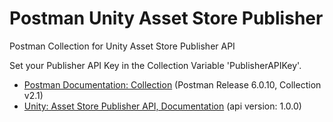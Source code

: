 # Postman Unity Asset Store Publisher
Postman Collection for Unity Asset Store Publisher API

Set your Publisher API Key in the Collection Variable 'PublisherAPIKey'.

- [Postman Documentation: Collection](https://www.getpostman.com/docs/v6/postman/collections/intro_to_collections) (Postman Release 6.0.10, Collection v2.1)
- [Unity: Asset Store Publisher API, Documentation](http://api.assetstore.unity3d.com/api-docs/) (api version: 1.0.0)
